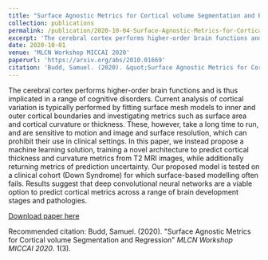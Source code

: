 ```yaml
---
title: "Surface Agnostic Metrics for Cortical volume Segmentation and Regression"
collection: publications
permalink: /publication/2020-10-04-Surface-Agnostic-Metrics-for-Cortical-Volume-Segmentation-and-Regression
excerpt: 'The cerebral cortex performs higher-order brain functions and is thus implicated in a range of cognitive disorders. Current analysis of cortical variation is typically performed by fitting surface mesh models to inner and outer cortical boundaries and investigating metrics such as surface area and cortical curvature or thickness. These, however, take a long time to run, and are sensitive to motion and image and surface resolution, which can prohibit their use in clinical settings. In this paper, we instead propose a machine learning solution, training a novel architecture to predict cortical thickness and curvature metrics from T2 MRI images, while additionally returning metrics of prediction uncertainty. Our proposed model is tested on a clinical cohort (Down Syndrome) for which surface-based modelling often fails. Results suggest that deep convolutional neural networks are a viable option to predict cortical metrics across a range of brain development stages and pathologies.'
date: 2020-10-01
venue: 'MLCN Workshop MICCAI 2020'
paperurl: 'https://arxiv.org/abs/2010.01669'
citation: 'Budd, Samuel. (2020). &quot;Surface Agnostic Metrics for Cortical volume Segmentation and Regression.&quot; <i>MLCN Workshop MICCAI 2020</i>.'
---
```


The cerebral cortex performs higher-order brain functions and is thus implicated in a range of cognitive disorders. Current analysis of cortical variation is typically performed by fitting surface mesh models to inner and outer cortical boundaries and investigating metrics such as surface area and cortical curvature or thickness. These, however, take a long time to run, and are sensitive to motion and image and surface resolution, which can prohibit their use in clinical settings. In this paper, we instead propose a machine learning solution, training a novel architecture to predict cortical thickness and curvature metrics from T2 MRI images, while additionally returning metrics of prediction uncertainty. Our proposed model is tested on a clinical cohort (Down Syndrome) for which surface-based modelling often fails. Results suggest that deep convolutional neural networks are a viable option to predict cortical metrics across a range of brain development stages and pathologies.

[Download paper here](https://arxiv.org/abs/2010.01669)

Recommended citation: Budd, Samuel. (2020). "Surface Agnostic Metrics for Cortical volume Segmentation and Regression" <i>MLCN Workshop MICCAI 2020</i>. 1(3).
